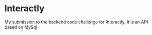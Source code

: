 # Interactly

My submission to the backend code challenge for Interactly,
It is an API based on MySql


